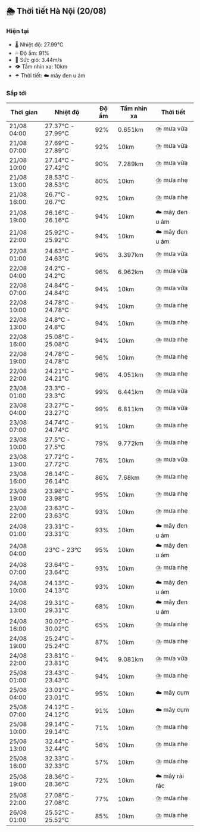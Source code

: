 ## 🌦️ Thời tiết Hà Nội (20/08)

### Hiện tại

- 🌡️ Nhiệt độ: 27.99℃
- 💦 Độ ẩm: 91%
- 💨 Sức gió: 3.44m/s
- 👁️ Tầm nhìn xa: 10km
- ☂️ Thời tiết: ☁️ mây đen u ám

### Sắp tới

| Thời gian | Nhiệt độ | Độ ẩm | Tầm nhìn xa | Thời tiết |
| --- | --- | --- | --- | --- |
| 21/08 04:00 | 27.37℃ - 27.99℃ | 92% | 0.651km | ⛈️ mưa vừa |
| 21/08 07:00 | 27.69℃ - 27.89℃ | 92% | 10km | ⛈️ mưa vừa |
| 21/08 10:00 | 27.14℃ - 27.42℃ | 90% | 7.289km | ⛈️ mưa vừa |
| 21/08 13:00 | 28.53℃ - 28.53℃ | 80% | 10km | ⛈️ mưa nhẹ |
| 21/08 16:00 | 26.7℃ - 26.7℃ | 92% | 10km | ⛈️ mưa nhẹ |
| 21/08 19:00 | 26.16℃ - 26.16℃ | 94% | 10km | ☁️ mây đen u ám |
| 21/08 22:00 | 25.92℃ - 25.92℃ | 94% | 10km | ☁️ mây đen u ám |
| 22/08 01:00 | 24.63℃ - 24.63℃ | 96% | 3.397km | ⛈️ mưa vừa |
| 22/08 04:00 | 24.2℃ - 24.2℃ | 96% | 6.962km | ⛈️ mưa vừa |
| 22/08 07:00 | 24.84℃ - 24.84℃ | 94% | 10km | ⛈️ mưa vừa |
| 22/08 10:00 | 24.78℃ - 24.78℃ | 94% | 10km | ⛈️ mưa nhẹ |
| 22/08 13:00 | 24.8℃ - 24.8℃ | 94% | 10km | ⛈️ mưa nhẹ |
| 22/08 16:00 | 25.08℃ - 25.08℃ | 94% | 10km | ⛈️ mưa nhẹ |
| 22/08 19:00 | 24.78℃ - 24.78℃ | 96% | 10km | ⛈️ mưa nhẹ |
| 22/08 22:00 | 24.21℃ - 24.21℃ | 96% | 4.051km | ⛈️ mưa nhẹ |
| 23/08 01:00 | 23.3℃ - 23.3℃ | 99% | 6.441km | ⛈️ mưa vừa |
| 23/08 04:00 | 23.27℃ - 23.27℃ | 99% | 6.811km | ⛈️ mưa vừa |
| 23/08 07:00 | 24.74℃ - 24.74℃ | 91% | 10km | ⛈️ mưa nhẹ |
| 23/08 10:00 | 27.5℃ - 27.5℃ | 79% | 9.772km | ⛈️ mưa nhẹ |
| 23/08 13:00 | 27.72℃ - 27.72℃ | 76% | 10km | ⛈️ mưa vừa |
| 23/08 16:00 | 26.14℃ - 26.14℃ | 86% | 7.68km | ⛈️ mưa nhẹ |
| 23/08 19:00 | 23.98℃ - 23.98℃ | 95% | 10km | ⛈️ mưa nhẹ |
| 23/08 22:00 | 23.63℃ - 23.63℃ | 93% | 10km | ⛈️ mưa nhẹ |
| 24/08 01:00 | 23.31℃ - 23.31℃ | 93% | 10km | ☁️ mây đen u ám |
| 24/08 04:00 | 23℃ - 23℃ | 95% | 10km | ☁️ mây đen u ám |
| 24/08 07:00 | 23.64℃ - 23.64℃ | 93% | 10km | ⛈️ mưa nhẹ |
| 24/08 10:00 | 24.13℃ - 24.13℃ | 93% | 10km | ☁️ mây đen u ám |
| 24/08 13:00 | 29.31℃ - 29.31℃ | 68% | 10km | ☁️ mây đen u ám |
| 24/08 16:00 | 30.02℃ - 30.02℃ | 65% | 10km | ⛈️ mưa nhẹ |
| 24/08 19:00 | 25.24℃ - 25.24℃ | 87% | 10km | ⛈️ mưa nhẹ |
| 24/08 22:00 | 23.81℃ - 23.81℃ | 94% | 9.081km | ⛈️ mưa vừa |
| 25/08 01:00 | 23.43℃ - 23.43℃ | 94% | 10km | ⛈️ mưa nhẹ |
| 25/08 04:00 | 23.01℃ - 23.01℃ | 95% | 10km | ☁️ mây cụm |
| 25/08 07:00 | 24.12℃ - 24.12℃ | 91% | 10km | ☁️ mây cụm |
| 25/08 10:00 | 29.14℃ - 29.14℃ | 71% | 10km | ⛈️ mưa nhẹ |
| 25/08 13:00 | 32.44℃ - 32.44℃ | 56% | 10km | ⛈️ mưa nhẹ |
| 25/08 16:00 | 32.33℃ - 32.33℃ | 57% | 10km | ⛈️ mưa nhẹ |
| 25/08 19:00 | 28.36℃ - 28.36℃ | 72% | 10km | ☁️ mây rải rác |
| 25/08 22:00 | 27.08℃ - 27.08℃ | 77% | 10km | ⛈️ mưa nhẹ |
| 26/08 01:00 | 25.52℃ - 25.52℃ | 85% | 10km | ⛈️ mưa nhẹ |
